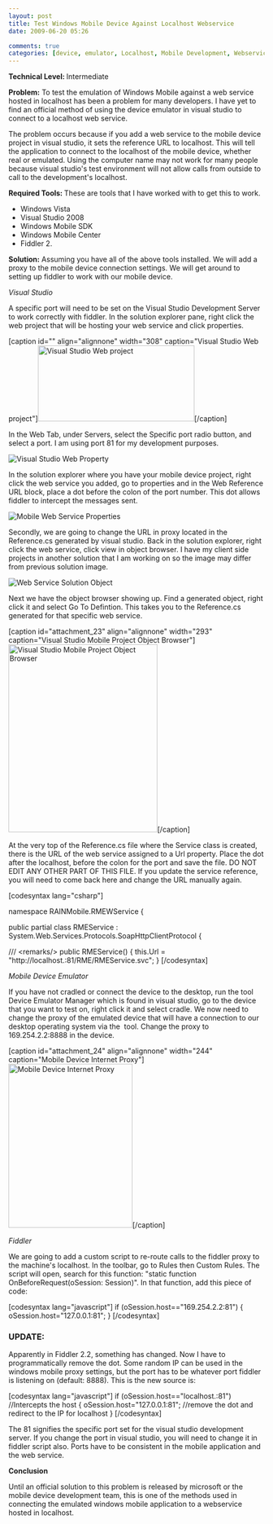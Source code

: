 ```yaml
---
layout: post
title: Test Windows Mobile Device Against Localhost Webservice
date: 2009-06-20 05:26

comments: true
categories: [device, emulator, Localhost, Mobile Development, Webservice, windows CE]
---
```

<strong>Technical Level: </strong>Intermediate

<strong>Problem:</strong> To test the emulation of Windows Mobile against a web service hosted in localhost has been a problem for many developers. I have yet to find an official method of using the device emulator in visual studio to connect to a localhost web service.

The problem occurs because if you add a web service to the mobile device project in visual studio, it sets the reference URL to localhost. This will tell the application to connect to the localhost of the mobile device, whether real or emulated. Using the computer name may not work for many people because visual studio's test environment will not allow calls from outside to call to the development's localhost.

<strong>Required Tools: </strong>These are tools that I have worked with to get this to work.
<ul>
	<li>Windows Vista</li>
	<li>Visual Studio 2008</li>
	<li>Windows Mobile SDK</li>
	<li>Windows Mobile Center</li>
	<li>Fiddler 2.</li>
</ul>
<strong>Solution:</strong> Assuming you have all of the above tools installed. We will add a proxy to the mobile device connection settings. We will get around to setting up fiddler to work with our mobile device.

<em>Visual Studio</em>

A specific port will need to be set on the Visual Studio Development Server to work correctly with fiddler. In the solution explorer pane, right click the web project that will be hosting your web service and click properties.

[caption id="" align="alignnone" width="308" caption="Visual Studio Web project"]<img class="size-full wp-image-16" title="Visual Studio Web project" src="http://blog.shawndev.com/wp-content/uploads/2009/06/vsweb.png" alt="Visual Studio Web project" width="308" height="149" />[/caption]

In the Web Tab, under Servers, select the Specific port radio button, and select a port. I am using port 81 for my development purposes.

<img class="size-full wp-image-17 alignnone" title="Visual Studio Web Property" src="{{ site.baseurl}}/images/2009/06/vsprop.png" alt="Visual Studio Web Property" />

In the solution explorer where you have your mobile device project, right click the web service you added, go to properties and in the Web Reference URL block, place a dot before the colon of the port number. This dot allows fiddler to intercept the messages sent.

<img class="size-full wp-image-21 alignnone" title="Mobile Web Service Properties" src="{{ site.baseurl}}/images/2009/06/mobwsprop.png" alt="Mobile Web Service Properties" />

Secondly, we are going to change the URL in proxy located in the Reference.cs generated by visual studio. Back in the solution explorer, right click the web service, click view in object browser. I have my client side projects in another solution that I am working on so the image may differ from previous solution image.

<img class="size-full wp-image-22 alignnone" title="Web Service Solution Object" src="{{ site.baseurl}}/images/2009/06/wssol.png" alt="Web Service Solution Object" />

Next we have the object browser showing up. Find a generated object, right click it and select Go To Defintion. This takes you to the Reference.cs generated for that specific web service.

[caption id="attachment_23" align="alignnone" width="293" caption="Visual Studio Mobile Project Object Browser"]<img class="size-full wp-image-23 " title="Visual Studio Mobile Project Object Browser" src="{{ site.baseurl}}/images/2009/06/mobobjbrowser.png" alt="Visual Studio Mobile Project Object Browser" width="293" height="369" />[/caption]

At the very top of the Reference.cs file where the Service class is created, there is the URL of the web service assigned to a Url property. Place the dot after the localhost, before the colon for the port and save the file. DO NOT EDIT ANY OTHER PART OF THIS FILE. If you update the service reference, you will need to come back here and change the URL manually again.

[codesyntax lang="csharp"]

namespace RAINMobile.RMEWService {

public partial class RMEService : System.Web.Services.Protocols.SoapHttpClientProtocol {

/// &lt;remarks/&gt;
public RMEService() {
this.Url = "http://localhost.:81/RME/RMEService.svc";
}
[/codesyntax]

<em>Mobile Device Emulator</em>

If you have not cradled or connect the device to the desktop, run the tool Device Emulator Manager which is found in visual studio, go to the device that you want to test on, right click it and select cradle. We now need to change the proxy of the emulated device that will have a connection to our desktop operating system via the  tool. Change the proxy to 169.254.2.2:8888 in the device.

[caption id="attachment_24" align="alignnone" width="244" caption="Mobile Device Internet Proxy"]<img class="size-full wp-image-24 " title="Mobile Device Internet Proxy" src="{{ site.baseurl}}/images/2009/06/mobproxy.png" alt="Mobile Device Internet Proxy" width="244" height="322" />[/caption]

<em>Fiddler</em>

We are going to add a custom script to re-route calls to the fiddler proxy to the machine's localhost. In the toolbar, go to Rules then Custom Rules. The script will open, search for this function: "static function OnBeforeRequest(oSession: Session)". In that function, add this piece of code:

[codesyntax lang="javascript"]
if (oSession.host=="169.254.2.2:81")
{
oSession.host="127.0.0.1:81";
}
[/codesyntax]
<h3><strong>UPDATE:</strong></h3>
Apparently in Fiddler 2.2, something has changed. Now I have to programmatically remove the dot. Some random IP can be used in the windows mobile proxy settings, but the port has to be whatever port fiddler is listening on (default: 8888). This is the new source is:

[codesyntax lang="javascript"]
if (oSession.host=="localhost.:81") //Intercepts the host
{
oSession.host="127.0.0.1:81"; //remove the dot and redirect to the IP for localhost
}
[/codesyntax]

The 81 signifies the specific port set for the visual studio development server. If you change the port in visual studio, you will need to change it in fiddler script also. Ports have to be consistent in the mobile application and the web service.

<strong>Conclusion</strong>

Until an official solution to this problem is released by microsoft or the mobile device development team, this is one of the methods used in connecting the emulated windows mobile application to a webservice hosted in localhost.
